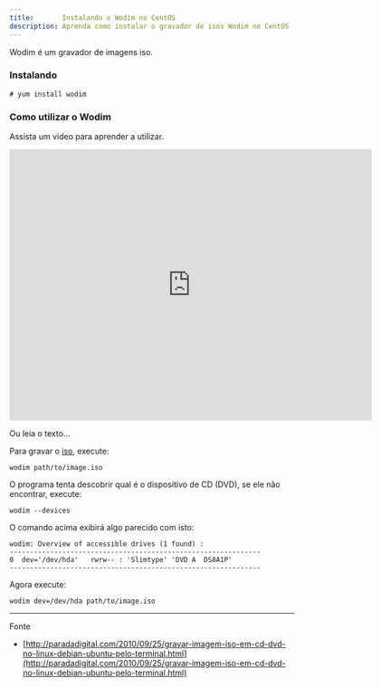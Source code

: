 ```yaml
---
title:       Instalando o Wodim no CentOS
description: Aprenda como instalar o gravador de isos Wodim no CentOS
---
```



Wodim é um gravador de imagens iso.


### Instalando

    # yum install wodim


### Como utilizar o Wodim

Assista um video para aprender a utilizar.

<iframe width="640" height="480" src="https://www.youtube.com/embed/BH42OJUdLeI" frameborder="0" allowfullscreen></iframe>

Ou leia o texto...

Para gravar o [iso](/linux/imagem-cd-iso/), execute:

    wodim path/to/image.iso

O programa tenta descobrir qual é o dispositivo de CD (DVD), se ele não encontrar, execute:

    wodim --devices

O comando acima exibirá algo parecido com isto:

    wodim: Overview of accessible drives (1 found) :
    --------------------------------------------------------------
    0  dev='/dev/hda'	rwrw-- : 'Slimtype' 'DVD A  DS8A1P'
    --------------------------------------------------------------

Agora execute:

    wodim dev=/dev/hda path/to/image.iso


- - -
Fonte

- [http://paradadigital.com/2010/09/25/gravar-imagem-iso-em-cd-dvd-no-linux-debian-ubuntu-pelo-terminal.html](http://paradadigital.com/2010/09/25/gravar-imagem-iso-em-cd-dvd-no-linux-debian-ubuntu-pelo-terminal.html)

